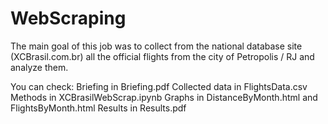 # WebScraping

The main goal of this job was to collect from the national database site (XCBrasil.com.br) all the official flights from the city of Petropolis / RJ and analyze them.

You can check:
Briefing in Briefing.pdf
Collected data in FlightsData.csv
Methods in XCBrasilWebScrap.ipynb
Graphs in DistanceByMonth.html and FlightsByMonth.html
Results in Results.pdf
